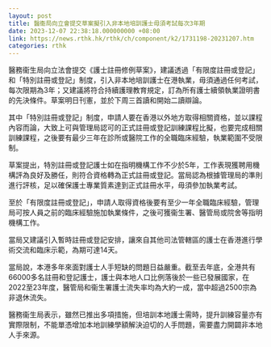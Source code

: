 ```yaml
---
layout: post
title: 醫衞局向立會提交草案擬引入非本地培訓護士毋須考試每次3年期
date: 2023-12-07 22:38:18.000000000 +08:00
link: https://news.rthk.hk/rthk/ch/component/k2/1731198-20231207.htm
categories: rthk
---
```


醫務衞生局向立法會提交《護士註冊修例草案》，建議透過「有限度註冊或登記」和「特別註冊或登記」制度，引入非本地培訓護士在港執業，毋須通過任何考試，每次限期為3年；又建議將符合持續護理教育規定，訂為所有護士續領執業證明書的先決條件。草案明日刊憲，並於下周三首讀和開始二讀辯論。

其中「特別註冊或登記」制度，申請人要在香港以外地方取得相關資格，並以課程內容而論，大致上可與管理局認可的正式註冊或登記訓練課程比擬，也要完成相關訓練課程，之後要有最少三年在診所或醫院工作的全職臨床經驗，執業範圍不受限制。

草案提出，特別註冊或登記護士如在指明機構工作不少於5年，工作表現獲聘用機構評為良好及勝任，則符合資格轉為正式註冊或登記。當局認為根據管理局的準則進行評核，足以確保護士專業質素達到正式註冊水平，毋須參加執業考試。

至於「有限度註冊或登記」，申請人取得資格後要有至少一年全職臨床經驗，管理局可按人員之前的臨床經驗施加執業條件，之後可獲衞生署、醫管局或院舍等指明機構工作。

當局又建議引入暫時註冊或登記安排，讓來自其他司法管轄區的護士在香港進行學術交流和臨床示範，為期可達14天。

當局說，本港多年來面對護士人手短缺的問題日益嚴重。截至去年底，全港共有66000多名註冊和登記護士，護士與本地人口比例落後於一些已發展國家，在2022至23年度，醫管局和衞生署護士流失率均為大約一成，當中超過2500宗為非退休流失。

醫務衞生局表示，雖然已推出多項措施，但培訓本地護士需時，提升訓練容量亦有實際限制，不能單憑增加本地訓練學額解決迫切的人手問題，需要盡力開闢非本地人手來源。
